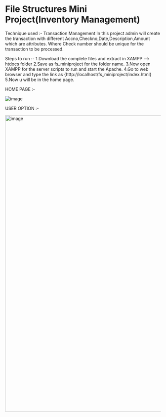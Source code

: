 # File Structures Mini Project(Inventory Management)
Technique used :- Transaction Management
In this project admin will create the transaction with different Accno,Checkno,Date,Description,Amount which are attributes.
Where Check number should be unique for the transaction to be processed.

Steps to run :-
                1.Download the complete files and extract in XAMPP --> htdocs folder 
                2.Save as fs_miniproject for the folder name.
                3.Now open XAMPP for the server scripts to run and start the Apache.
                4.Go to web browser and type the link as {http://localhost/fs_miniproject/index.html}
                5.Now u will be in the home page.


HOME PAGE :-

![image](https://github.com/nagaakshai/fs_miniproject/assets/77845080/6a7a1352-d02d-402f-b24f-9e14616b3ac7)

USER OPTION :-

<img width="960" alt="image" src="https://github.com/nagaakshai/fs_miniproject/assets/77845080/f8ea2952-5036-4844-bc76-ca41ca66f52f">
